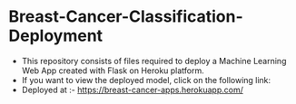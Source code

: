 # Breast-Cancer-Classification-Deployment
- This repository consists of files required to deploy a Machine Learning Web App created with Flask on Heroku platform.
- If you want to view the deployed model, click on the following link:
- Deployed at :- https://breast-cancer-apps.herokuapp.com/
